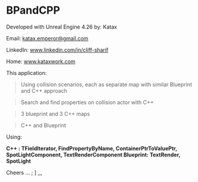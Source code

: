 # BPandCPP
Developed with Unreal Engine 4.26
by: Katax 



Email: katax.emperor@gmail.com 


LinkedIn: www.linkedin.com/in/cliff-sharif


Home: www.kataxwork.com





This application:



> Using collision scenarios, each as separate map with similar Blueprint and C++ approach


> Search and find properties on collision actor with C++


> 3 blueprint and 3 C++ maps


> C++ and Blueprint



Using:<b>

C++ : TFieldIterator<UProperty>,  FindPropertyByName, ContainerPtrToValuePtr, SpotLightComponent, TextRenderComponent
Blueprint: TextRender, SpotLight </b>

Cheers … ; ] ,,,
